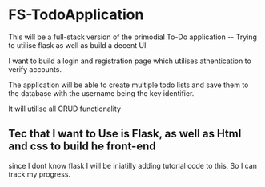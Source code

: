 # FS-TodoApplication
This will be a full-stack version of the primodial To-Do application -- Trying to utilise flask as well as build a decent UI 

I want to build a login and registration page which utilises athentication to verify accounts.

The application will be able to create multiple todo lists and save them to the database with the username being the key identifier.

It will utilise all CRUD functionality 

Tec that I want to Use is Flask, as well as Html and css to build he front-end
---------
since I dont know flask I will be iniatilly adding tutorial code to this, So I can track my progress.